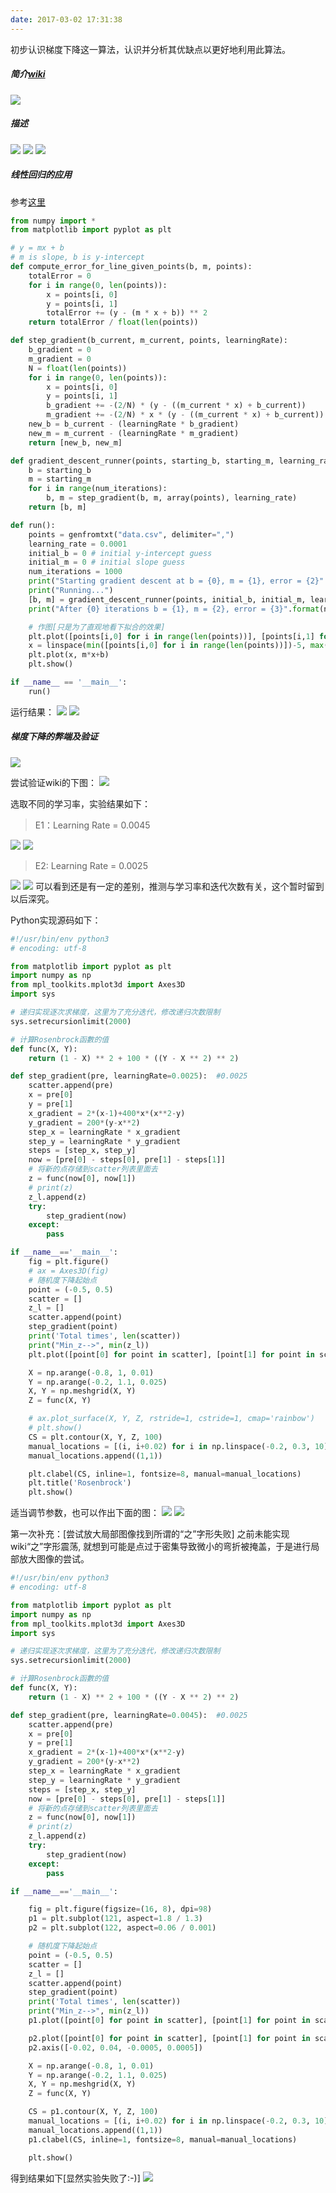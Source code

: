 ```yaml
---
date: 2017-03-02 17:31:38
---
```


初步认识梯度下降这一算法，认识并分析其优缺点以更好地利用此算法。

##### 简介[wiki](https://zh.wikipedia.org/wiki/%E6%A2%AF%E5%BA%A6%E4%B8%8B%E9%99%8D%E6%B3%95)

![](http://dataimage-1252464519.costj.myqcloud.com/images/ML/gradient/1.png)
##### 描述
![](http://dataimage-1252464519.costj.myqcloud.com/images/ML/gradient/2.png)
![](http://dataimage-1252464519.costj.myqcloud.com/images/ML/gradient/3.png)
![](http://dataimage-1252464519.costj.myqcloud.com/images/ML/gradient/4.png)

##### 线性回归的应用
参考[这里](https://github.com/mattnedrich/GradientDescentExample)

```python
from numpy import *
from matplotlib import pyplot as plt

# y = mx + b
# m is slope, b is y-intercept
def compute_error_for_line_given_points(b, m, points):
    totalError = 0
    for i in range(0, len(points)):
        x = points[i, 0]
        y = points[i, 1]
        totalError += (y - (m * x + b)) ** 2
    return totalError / float(len(points))

def step_gradient(b_current, m_current, points, learningRate):
    b_gradient = 0
    m_gradient = 0
    N = float(len(points))
    for i in range(0, len(points)):
        x = points[i, 0]
        y = points[i, 1]
        b_gradient += -(2/N) * (y - ((m_current * x) + b_current))
        m_gradient += -(2/N) * x * (y - ((m_current * x) + b_current))
    new_b = b_current - (learningRate * b_gradient)
    new_m = m_current - (learningRate * m_gradient)
    return [new_b, new_m]

def gradient_descent_runner(points, starting_b, starting_m, learning_rate, num_iterations):
    b = starting_b
    m = starting_m
    for i in range(num_iterations):
        b, m = step_gradient(b, m, array(points), learning_rate)
    return [b, m]

def run():
    points = genfromtxt("data.csv", delimiter=",")
    learning_rate = 0.0001
    initial_b = 0 # initial y-intercept guess
    initial_m = 0 # initial slope guess
    num_iterations = 1000
    print("Starting gradient descent at b = {0}, m = {1}, error = {2}".format(initial_b, initial_m, compute_error_for_line_given_points(initial_b, initial_m, points)))
    print("Running...")
    [b, m] = gradient_descent_runner(points, initial_b, initial_m, learning_rate, num_iterations)
    print("After {0} iterations b = {1}, m = {2}, error = {3}".format(num_iterations, b, m, compute_error_for_line_given_points(b, m, points)))

    # 作图[只是为了直观地看下拟合的效果]
    plt.plot([points[i,0] for i in range(len(points))], [points[i,1] for i in range(len(points))], 'bo')
    x = linspace(min([points[i,0] for i in range(len(points))])-5, max([points[i,0] for i in range(len(points))])+5, 1000)
    plt.plot(x, m*x+b)
    plt.show()

if __name__ == '__main__':
    run()

```

运行结果：
![](http://dataimage-1252464519.costj.myqcloud.com/images/ML/gradient/5.png)
![](http://dataimage-1252464519.costj.myqcloud.com/images/ML/gradient/6.png)


##### 梯度下降的弊端及验证
![](http://dataimage-1252464519.costj.myqcloud.com/images/ML/gradient/7.png)

尝试验证wiki的下图：
![](http://dataimage-1252464519.costj.myqcloud.com/images/ML/gradient/8.gif)

选取不同的学习率，实验结果如下：

>E1：Learning Rate = 0.0045


![](http://dataimage-1252464519.costj.myqcloud.com/images/ML/gradient/9.png)
![](http://dataimage-1252464519.costj.myqcloud.com/images/ML/gradient/10.png)



>E2: Learning Rate = 0.0025

![](http://dataimage-1252464519.costj.myqcloud.com/images/ML/gradient/11.png)
![](http://dataimage-1252464519.costj.myqcloud.com/images/ML/gradient/12.png)
可以看到还是有一定的差别，推测与学习率和迭代次数有关，这个暂时留到以后深究。

Python实现源码如下：

```python
#!/usr/bin/env python3
# encoding: utf-8

from matplotlib import pyplot as plt
import numpy as np
from mpl_toolkits.mplot3d import Axes3D
import sys

# 递归实现逐次求梯度，这里为了充分迭代，修改递归次数限制
sys.setrecursionlimit(2000)

# 计算Rosenbrock函數的值
def func(X, Y):
    return (1 - X) ** 2 + 100 * ((Y - X ** 2) ** 2)

def step_gradient(pre, learningRate=0.0025):  #0.0025
    scatter.append(pre)
    x = pre[0]
    y = pre[1]
    x_gradient = 2*(x-1)+400*x*(x**2-y)
    y_gradient = 200*(y-x**2)
    step_x = learningRate * x_gradient
    step_y = learningRate * y_gradient
    steps = [step_x, step_y]
    now = [pre[0] - steps[0], pre[1] - steps[1]]
    # 将新的点存储到scatter列表里面去
    z = func(now[0], now[1])
    # print(z)
    z_l.append(z)
    try:
        step_gradient(now)
    except:
        pass

if __name__=='__main__':
    fig = plt.figure()
    # ax = Axes3D(fig)
    # 随机度下降起始点
    point = (-0.5, 0.5)
    scatter = []
    z_l = []
    scatter.append(point)
    step_gradient(point)
    print('Total times', len(scatter))
    print("Min_z-->", min(z_l))
    plt.plot([point[0] for point in scatter], [point[1] for point in scatter], 'r')

    X = np.arange(-0.8, 1, 0.01)
    Y = np.arange(-0.2, 1.1, 0.025)
    X, Y = np.meshgrid(X, Y)
    Z = func(X, Y)

    # ax.plot_surface(X, Y, Z, rstride=1, cstride=1, cmap='rainbow')
    # plt.show()
    CS = plt.contour(X, Y, Z, 100)
    manual_locations = [(i, i+0.02) for i in np.linspace(-0.2, 0.3, 10)]
    manual_locations.append((1,1))

    plt.clabel(CS, inline=1, fontsize=8, manual=manual_locations)
    plt.title('Rosenbrock')
    plt.show()

```

适当调节参数，也可以作出下面的图：
![](http://dataimage-1252464519.costj.myqcloud.com/images/ML/gradient/13.png)
![](http://dataimage-1252464519.costj.myqcloud.com/images/ML/gradient/14.png)



第一次补充：[尝试放大局部图像找到所谓的“之”字形失败]
之前未能实现wiki“之”字形震荡, 就想到可能是点过于密集导致微小的弯折被掩盖，于是进行局部放大图像的尝试。

```python
#!/usr/bin/env python3
# encoding: utf-8

from matplotlib import pyplot as plt
import numpy as np
from mpl_toolkits.mplot3d import Axes3D
import sys

# 递归实现逐次求梯度，这里为了充分迭代，修改递归次数限制
sys.setrecursionlimit(2000)

# 计算Rosenbrock函數的值
def func(X, Y):
    return (1 - X) ** 2 + 100 * ((Y - X ** 2) ** 2)

def step_gradient(pre, learningRate=0.0045):  #0.0025
    scatter.append(pre)
    x = pre[0]
    y = pre[1]
    x_gradient = 2*(x-1)+400*x*(x**2-y)
    y_gradient = 200*(y-x**2)
    step_x = learningRate * x_gradient
    step_y = learningRate * y_gradient
    steps = [step_x, step_y]
    now = [pre[0] - steps[0], pre[1] - steps[1]]
    # 将新的点存储到scatter列表里面去
    z = func(now[0], now[1])
    # print(z)
    z_l.append(z)
    try:
        step_gradient(now)
    except:
        pass

if __name__=='__main__':

    fig = plt.figure(figsize=(16, 8), dpi=98)
    p1 = plt.subplot(121, aspect=1.8 / 1.3)
    p2 = plt.subplot(122, aspect=0.06 / 0.001)

    # 随机度下降起始点
    point = (-0.5, 0.5)
    scatter = []
    z_l = []
    scatter.append(point)
    step_gradient(point)
    print('Total times', len(scatter))
    print("Min_z-->", min(z_l))
    p1.plot([point[0] for point in scatter], [point[1] for point in scatter], 'r')

    p2.plot([point[0] for point in scatter], [point[1] for point in scatter], 'r')
    p2.axis([-0.02, 0.04, -0.0005, 0.0005])

    X = np.arange(-0.8, 1, 0.01)
    Y = np.arange(-0.2, 1.1, 0.025)
    X, Y = np.meshgrid(X, Y)
    Z = func(X, Y)

    CS = p1.contour(X, Y, Z, 100)
    manual_locations = [(i, i+0.02) for i in np.linspace(-0.2, 0.3, 10)]
    manual_locations.append((1,1))
    p1.clabel(CS, inline=1, fontsize=8, manual=manual_locations)

    plt.show()

```


得到结果如下[显然实验失败了:-)]
![](http://dataimage-1252464519.costj.myqcloud.com/images/ML/gradient/15.png)
